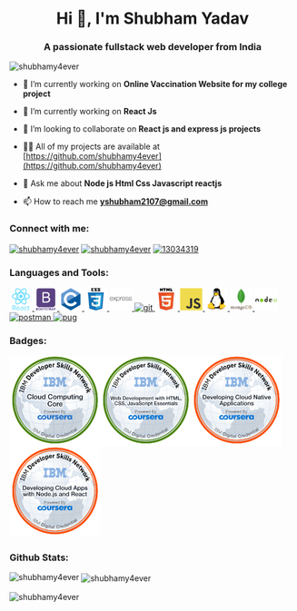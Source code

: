 <h1 align="center">Hi 👋, I'm Shubham Yadav</h1>
<h3 align="center">A passionate fullstack web developer from India</h3>

<p align="left"> <img src="https://komarev.com/ghpvc/?username=shubhamy4ever&label=Profile%20views&color=0e75b6&style=flat" alt="shubhamy4ever" /> </p>

- 🔭 I’m currently working on **Online Vaccination Website for my college project**

- 🌱 I’m currently working on **React Js**

- 👯 I’m looking to collaborate on **React js and express js projects**

- 👨‍💻 All of my projects are available at [https://github.com/shubhamy4ever](https://github.com/shubhamy4ever)

- 💬 Ask me about **Node js Html Css Javascript reactjs**

- 📫 How to reach me **yshubham2107@gmail.com**

<h3 align="left">Connect with me:</h3>
<p align="left">
<a href="https://codepen.io/shubhamy4ever" target="blank"><img align="center" src="https://raw.githubusercontent.com/rahuldkjain/github-profile-readme-generator/master/src/images/icons/Social/codepen.svg" alt="shubhamy4ever" height="30" width="40" /></a>
<a href="https://linkedin.com/in/shubhamy4ever" target="blank"><img align="center" src="https://raw.githubusercontent.com/rahuldkjain/github-profile-readme-generator/master/src/images/icons/Social/linked-in-alt.svg" alt="shubhamy4ever" height="30" width="40" /></a>
<a href="https://stackoverflow.com/users/13034319" target="blank"><img align="center" src="https://raw.githubusercontent.com/rahuldkjain/github-profile-readme-generator/master/src/images/icons/Social/stack-overflow.svg" alt="13034319" height="30" width="40" /></a>
<!-- <a href="https://www.codechef.com/users/not now" target="blank"><img align="center" src="https://cdn.jsdelivr.net/npm/simple-icons@3.1.0/icons/codechef.svg" alt="not now" height="30" width="40" /></a> -->
</p>

<h3 align="left">Languages and Tools:</h3>
<p align="left">
<!--   <a href="https://firebase.google.com/" target="_blank" rel="noreferrer"> <img src="https://www.vectorlogo.zone/logos/firebase/firebase-icon.svg" alt="firebase" width="40" height="40"/> </a>  -->
<!--   <a href="https://cloud.google.com" target="_blank" rel="noreferrer"> <img src="https://www.vectorlogo.zone/logos/google_cloud/google_cloud-icon.svg" alt="gcp" width="40" height="40"/> </a>  -->
  <a href="https://reactjs.org/" target="_blank" rel="noreferrer"> <img src="https://raw.githubusercontent.com/devicons/devicon/master/icons/react/react-original-wordmark.svg" alt="react" width="40" height="40"/> </a> <a href="https://getbootstrap.com" target="_blank"> <img src="https://raw.githubusercontent.com/devicons/devicon/master/icons/bootstrap/bootstrap-plain-wordmark.svg" alt="bootstrap" width="40" height="40"/> </a> <a href="https://www.cprogramming.com/" target="_blank"> <img src="https://raw.githubusercontent.com/devicons/devicon/master/icons/c/c-original.svg" alt="c" width="40" height="40"/> </a> <a href="https://www.w3schools.com/css/" target="_blank"> <img src="https://raw.githubusercontent.com/devicons/devicon/master/icons/css3/css3-original-wordmark.svg" alt="css3" width="40" height="40"/> </a> <a href="https://expressjs.com" target="_blank"> <img src="https://raw.githubusercontent.com/devicons/devicon/master/icons/express/express-original-wordmark.svg" alt="express" width="40" height="40"/> </a> <a href="https://git-scm.com/" target="_blank"> <img src="https://www.vectorlogo.zone/logos/git-scm/git-scm-icon.svg" alt="git" width="40" height="40"/> </a> <a href="https://www.w3.org/html/" target="_blank"> <img src="https://raw.githubusercontent.com/devicons/devicon/master/icons/html5/html5-original-wordmark.svg" alt="html5" width="40" height="40"/> </a> <a href="https://developer.mozilla.org/en-US/docs/Web/JavaScript" target="_blank"> <img src="https://raw.githubusercontent.com/devicons/devicon/master/icons/javascript/javascript-original.svg" alt="javascript" width="40" height="40"/> </a> <a href="https://www.linux.org/" target="_blank"> <img src="https://raw.githubusercontent.com/devicons/devicon/master/icons/linux/linux-original.svg" alt="linux" width="40" height="40"/> </a> <a href="https://www.mongodb.com/" target="_blank"> <img src="https://raw.githubusercontent.com/devicons/devicon/master/icons/mongodb/mongodb-original-wordmark.svg" alt="mongodb" width="40" height="40"/> </a> <a href="https://nodejs.org" target="_blank"> <img src="https://raw.githubusercontent.com/devicons/devicon/master/icons/nodejs/nodejs-original-wordmark.svg" alt="nodejs" width="40" height="40"/> </a> <a href="https://postman.com" target="_blank"> <img src="https://www.vectorlogo.zone/logos/getpostman/getpostman-icon.svg" alt="postman" width="40" height="40"/> </a> <a href="https://pugjs.org" target="_blank"> <img src="https://cdn.worldvectorlogo.com/logos/pug.svg" alt="pug" width="40" height="40"/> </a> </p>
<h3 align="left">Badges:</h3>
<p><a href="https://www.credly.com/badges/a10db2f0-adf0-46a0-891e-1279a6d108f9/public_url"><img align="left" src="introduction-to-cloud-computing.png" alt="shubhamy4ever"  width="160" height="160"/></a></p>
<p><a href="https://www.credly.com/badges/d3aab58c-b31e-4b06-a1d5-016f37e3e321/public_url"><img align="left" src="web-development-with-html-css-javascript-essentials.png" alt="shubhamy4ever"  width="160" height="160"/></a></p>
<p><a href="https://www.credly.com/badges/5721b5ec-038b-474f-9c32-3535cb9b1d39/public_url"><img align="left" src="developing-cloud-native-applications.1.png" alt="shubhamy4ever"  width="160" height="160"/></a></p>
<p><a href="https://www.credly.com/badges/7fb7f399-6488-41ed-acf8-8c41f6a6f8b9/public_url"><img  src="developing-cloud-apps-with-node-js-and-react.png" alt="shubhamy4ever"  width="160" height="160"/></a></p>



<h3>Github Stats:</h3>
<p><img align="left" src="https://github-readme-stats.vercel.app/api/top-langs?username=shubhamy4ever&show_icons=true&locale=en&layout=compact" alt="shubhamy4ever" /></p>

<p>&nbsp;<img align="center" src="https://github-readme-stats.vercel.app/api?username=shubhamy4ever&show_icons=true&locale=en" alt="shubhamy4ever" /></p>

<p><img align="center" src="https://github-readme-streak-stats.herokuapp.com/?user=shubhamy4ever&" alt="shubhamy4ever" /></p>
